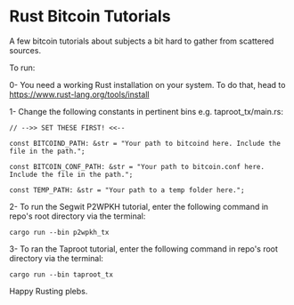 # Rust Bitcoin Tutorials

A few bitcoin tutorials about subjects a bit hard to gather from scattered sources.

To run:

 0- You need a working Rust installation on your system. To do that, head to https://www.rust-lang.org/tools/install

 1- Change the following constants in pertinent bins e.g. taproot_tx/main.rs:

    // -->> SET THESE FIRST! <<--

    const BITCOIND_PATH: &str = "Your path to bitcoind here. Include the file in the path.";

    const BITCOIN_CONF_PATH: &str = "Your path to bitcoin.conf here. Include the file in the path.";

    const TEMP_PATH: &str = "Your path to a temp folder here.";

 2- To run the Segwit P2WPKH tutorial, enter the following command in repo's root directory via the terminal:
 ```
 cargo run --bin p2wpkh_tx
 ```
 3- To ran the Taproot tutorial, enter the following command in repo's root directory via the terminal:
 ```
 cargo run --bin taproot_tx
 ```

 Happy Rusting plebs.
